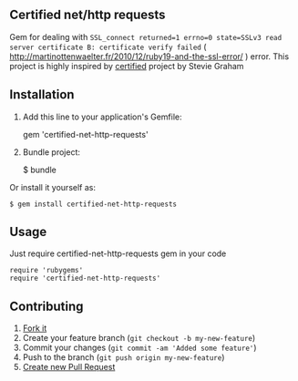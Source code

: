 ## Certified net/http requests

Gem for dealing with `SSL_connect returned=1 errno=0 state=SSLv3 read server certificate B: certificate verify failed`
( http://martinottenwaelter.fr/2010/12/ruby19-and-the-ssl-error/ ) error. This project is highly inspired by
[certified](https://github.com/stevegraham/certified) project by Stevie Graham

## Installation

1. Add this line to your application's Gemfile:

    gem 'certified-net-http-requests'

2. Bundle project:

    $ bundle

Or install it yourself as:

    $ gem install certified-net-http-requests

## Usage

Just require certified-net-http-requests gem in your code

    require 'rubygems'
    require 'certified-net-http-requests'

## Contributing

1. [Fork it](http://help.github.com/fork-a-repo/)
2. Create your feature branch (`git checkout -b my-new-feature`)
3. Commit your changes (`git commit -am 'Added some feature'`)
4. Push to the branch (`git push origin my-new-feature`)
5. [Create new Pull Request](http://help.github.com/send-pull-requests/)
